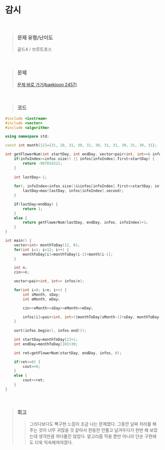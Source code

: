 감시
====
<br/>

>### 문제 유형/난이도
>골드4 / 브루트포스
<br/>

>### 문제
> <a href="https://www.acmicpc.net/problem/2457">문제 바로 가기(baekjoon 2457)</a>
<br/>

>### 코드
```C++
#include <iostream>
#include <vector>
#include <algorithm>

using namespace std;

const int month[12]={31, 28, 31, 30, 31, 30, 31, 31, 30, 31, 30, 31};

int getFlowerNum(int startDay, int endDay, vector<pair<int, int>>& infos, int infoIndex) {
    if(infoIndex>=infos.size() || infos[infoIndex].first>startDay) {
        return -987654321;
    }
    
    int lastDay=-1;
    
    for(; infoIndex<infos.size()&&infos[infoIndex].first<=startDay; infoIndex++) {
        lastDay=max(lastDay, infos[infoIndex].second);
    }

    if(lastDay>endDay) {
        return 1;
    }
    else {
        return getFlowerNum(lastDay, endDay, infos, infoIndex)+1;
    }
}

int main() {
    vector<int> monthToDay(12, 0);
    for(int i=1; i<12; i++) {
        monthToDay[i]=monthToDay[i-1]+month[i-1];
    }

    int n;
    cin>>n;

    vector<pair<int, int>> infos(n);

    for(int i=0; i<n; i++) {
        int sMonth, sDay;
        int eMonth, eDay;

        cin>>sMonth>>sDay>>eMonth>>eDay;

        infos[i]=pair<int, int>({monthToDay[sMonth-1]+sDay, monthToDay[eMonth-1]+eDay});
    }
    
    sort(infos.begin(), infos.end());

    int startDay=monthToDay[2]+1;
    int endDay=monthToDay[10]+30;

    int ret=getFlowerNum(startDay, endDay, infos, 0);

    if(ret<=0) {
        cout<<0;
    }
    else {
        cout<<ret;
    }
}
```
<br/>

>### 회고
>>그리디보다도 빡구현 느낌이 조금 나는 문제였다. 그동안 날짜 처리를 해주는 것이 너무 귀찮을 것 같아서 한동안 안풀고 남겨두다가 한번 해 보았는데 생각만큼 까다롭진 않았다. 알고리즘 적용 뿐만 아니라 단순 구현에도 더욱 익숙해져야겠다.
